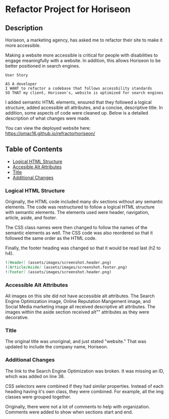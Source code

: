 # Refactor Project for Horiseon

## Description

Horiseon, a marketing agency, has asked me to refactor their site to make it more accessible.

Making a website more accessible is critical for people with disabilities to engage meaningfully with a website. In addition, this allows Horiseon to be better positioned in search engines.

```
User Story

AS A developer
I WANT to refactor a codebase that follows accessbility standards
SO THAT my client, Horiseon's, website is optimized for search engines
```

I added semantic HTML elements, ensured that they followed a logical structure, added accessible alt attributes, and a concise, descriptive title. In addition, some aspects of code were cleaned up. Below is a detailed description of what changes were made.

You can view the deployed website here: https://pmac16.github.io/refractorhoriseon/

## Table of Contents

* [Logical HTML Structure](#LogicalHTMLStructure)
* [Accesible Alt Attributes](#AccessibleAltAttributes)
* [Title](#Title)
* [Additional Changes](#AdditionalChanges)

### Logical HTML Structure
Originally, the HTML code included many div sections without any semantic elements. The code was restructured to follow a logical HTML structure with semantic elements. The elements used were header, navigation, article, aside, and footer. 

The CSS class names were then changed to follow the names of the semantic elements as well. The CSS code was also reordered so that it followed the same order as the HTML code.

Finally, the footer heading was changed so that it would be read last (h2 to h4).

```md
![Header] (assets/images/screenshot.header.png)
![Article/Aside] (assets/images/screenshot.footer.png)
![Footer] (assets/images/screenshot.header.png)
```

### Accessible Alt Attributes
All images on this site did not have accessible alt attributes. The Search Engine Optimization image, Online Reputation Mangement image, and Social Media marketing image all received descriptive alt attributes. The images within the aside section received alt"" attributes as they were decorative.

### Title
The original title was unoriginal, and just stated "website." That was updated to include the company name, Horiseon.

### Additional Changes

The link to the Search Engine Optimization was broken. It was missing an ID, which was added on line 38.

CSS selectors were combined if they had similar properties. Instead of each heading having it's own class, they were combined. For example, all the img classes were grouped together. 

Originally, there were not a lot of comments to help with organization. Comments were added to show when sections start and end.
